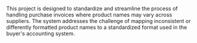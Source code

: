 This project is designed to standardize and streamline the process of handling purchase invoices where product names may vary across suppliers. The system addresses the challenge of mapping inconsistent or differently formatted product names to a standardized format used in the buyer's accounting system.
